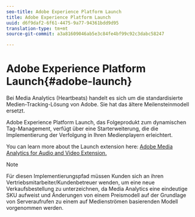 ```yaml
---
seo-title: Adobe Experience Platform Launch
title: Adobe Experience Platform Launch
uuid: d6f9daf2-6f61-4475-9a77-94361bdd9d95
translation-type: tm+mt
source-git-commit: a3a81609046ab5e3c84fe4bf99c92c3dabc58247

---
```



# Adobe Experience Platform Launch{#adobe-launch}

Bei Media Analytics (Heartbeats) handelt es sich um die standardisierte Medien-Tracking-Lösung von Adobe. Sie hat das ältere Meilensteinmodell ersetzt.

Adobe Experience Platform Launch, das Folgeprodukt zum dynamischen Tag-Management, verfügt über eine Starterweiterung, die die Implementierung der Verfolgung in Ihren Medienplayern erleichtert.

You can learn more about the Launch extension here: [Adobe Media Analytics for Audio and Video Extension.](https://docs.adobe.com/content/help/en/launch/using/extensions-ref/adobe-extension/media-analytics-extension/overview.html)

>[!NOTE]
>
>Für diesen Implementierungspfad müssen Kunden sich an ihren Vertriebsmitarbeiter/Kundenbetreuer wenden, um eine neue Verkaufsbestellung zu unterzeichnen, da Media Analytics eine eindeutige SKU aufweist und Änderungen von einem Preismodell auf der Grundlage von Serveraufrufen zu einem auf Medienströmen basierenden Modell vorgenommen werden.

